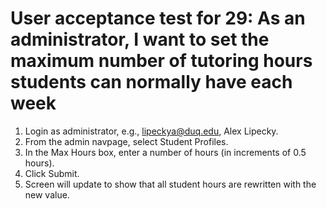 # User acceptance test for 29: As an administrator, I want to set the maximum number of tutoring hours students can normally have each week

1. Login as administrator, e.g., lipeckya@duq.edu, Alex Lipecky.
2. From the admin navpage, select Student Profiles.
3. In the Max Hours box, enter a number of hours (in increments of 0.5 hours).
4. Click Submit.
5. Screen will update to show that all student hours are rewritten with the new value.